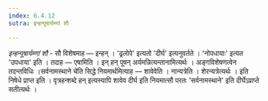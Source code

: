 ```yaml
---
index: 6.4.12
sutra: इन्हन्पूषार्यम्णां शौ

---
```

_इन्हन्पूषार्यम्णां शौ_ - सौ विशेषमाह — इन्हन् । 'ढ्रलोपे' इत्यतो 'दीर्घ' इत्यनुवर्तते । 'नोपधायाः' इत्यत 'उपधाया' इति । तदाह — एषामिति । इन् हन् पूषन् अर्यमन्नित्यन्तानामित्यर्थः । अङ्गविशेषणत्वेन तदन्तविधिः ।सर्वनामस्थाने चे॑ति सिद्धे नियमार्थमित्याह — शावेवेति । नान्यत्रेति । शेरन्यत्रेत्यर्थः । इति निषेधे प्राप्त इति । वृत्रहन्शब्दे हन् इत्यस्यापि शावेव दीर्घ इति नियमात्सौ परतः 'सर्वनामस्थाने' इति दीर्घेऽप्राप्ते सतीत्यर्थः । 